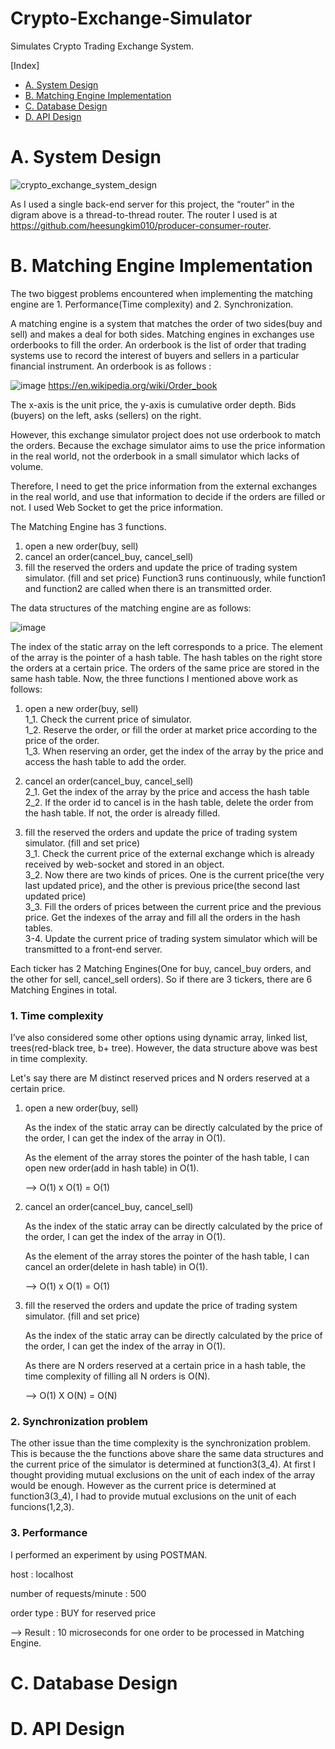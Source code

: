 # Crypto-Exchange-Simulator

Simulates Crypto Trading Exchange System.

[Index]

- [A. System Design](#a-system-design)
- [B. Matching Engine Implementation](#b-matching-engine-implementation)
- [C. Database Design](#c-database-design)
- [D. API Design](#d-api-design)

# A. System Design

![crypto_exchange_system_design](https://user-images.githubusercontent.com/63962555/158497586-695edab1-d7a5-4fc1-952f-179a42cff68d.jpg)

As I used a single back-end server for this project, the “router” in the digram above is a thread-to-thread router. The router I used is at https://github.com/heesungkim010/producer-consumer-router.


# B. Matching Engine Implementation
The two biggest problems encountered when implementing the matching engine are 1. Performance(Time complexity) and 2. Synchronization. 

A matching engine is a system that matches the order of two sides(buy and sell) and makes a deal for both sides. Matching engines in exchanges use orderbooks to fill the order. An orderbook is the list of order that trading systems use to record the interest of buyers and sellers in a particular financial instrument. An orderbook is as follows :

![image](https://user-images.githubusercontent.com/63962555/159198328-78765a52-8a3d-425d-8f98-6ed627f6fee9.png)
https://en.wikipedia.org/wiki/Order_book

The x-axis is the unit price, the y-axis is cumulative order depth. Bids (buyers) on the left, asks (sellers) on the right.


However, this exchange simulator project does not use orderbook to match the orders. Because the exchage simulator aims to use the price information in the real world, not the orderbook in a small simulator which lacks of volume.


Therefore, I need to get the price information from the external exchanges in the real world, and use that information to decide if the orders are filled or not. I used Web Socket to get the price information.

 The Matching Engine has 3 functions.

1. open a new order(buy, sell) 
2. cancel an order(cancel_buy, cancel_sell)
3. fill the reserved the orders and update the price of trading system simulator. (fill and set price)
Function3 runs continuously, while function1 and function2 are called when there is an transmitted order.

The data structures of the matching engine are as follows:

![image](https://user-images.githubusercontent.com/63962555/159199570-d67d147d-f8bd-44f5-adc9-6b646cdfacc3.png)

The index of the static array on the left corresponds to a price. The element of the array is the pointer of a hash table.
The hash tables on the right store the orders at a certain price. The orders of the same price are stored in the same hash table.
Now, the three functions I mentioned above work as follows:
1. open a new order(buy, sell)   
1_1. Check the current price of simulator.    
1_2. Reserve the order, or fill the order at market price according to the price of the order.    
1_3. When reserving an order, get the index of the array by the price and access the hash table to add the order.

2. cancel an order(cancel_buy, cancel_sell)   
2_1. Get the index of the array by the price and access the hash table    
2_2. If the order id to cancel is in the hash table, delete the order from the hash table. If not, the order is already filled.    

3. fill the reserved the orders and update the price of trading system simulator. (fill and set price)     
3_1. Check the current price of the external exchange which is already received by web-socket and stored in an object.    
3_2. Now there are two kinds of prices. One is the current price(the very last updated price), and the other is previous price(the second last updated price)    
3_3. Fill the orders of prices between the current price and the previous price. Get the indexes of the array and fill all the orders in the hash tables.   
3-4. Update the current price of trading system simulator which will be transmitted to a front-end server.

 Each ticker has 2 Matching Engines(One for buy, cancel_buy orders, and the other for sell, cancel_sell orders). So if there are 3 tickers, there are 6 Matching Engines in total.
 
### 1. Time complexity
 I’ve also considered some other options using dynamic array, linked list, trees(red-black tree, b+ tree). However, the data structure above was best in time complexity. 
 
 Let's say there are M distinct reserved prices and N orders reserved at a certain price.
1. open a new order(buy, sell) 

   As the index of the static array can be directly calculated by the price of the order, I can get the index of the array in O(1).
   
   As the element of the array stores the pointer of the hash table, I can open new order(add in hash table) in O(1).
   
   --> O(1) x O(1) = O(1)
2. cancel an order(cancel_buy, cancel_sell)

   As the index of the static array can be directly calculated by the price of the order, I can get the index of the array in O(1).
   
   As the element of the array stores the pointer of the hash table, I can cancel an order(delete in hash table) in O(1).
   
   --> O(1) x O(1) = O(1)
3. fill the reserved the orders and update the price of trading system simulator. (fill and set price)

    As the index of the static array can be directly calculated by the price of the order, I can get the index of the array in O(1).
 
    As there are N orders reserved at a certain price in a hash table, the time complexity of filling all N orders is O(N).
 
   --> O(1) X O(N) = O(N)


### 2. Synchronization problem
 The other issue than the time complexity is the synchronization problem. This is because the the functions above share the same data structures and the current price of the simulator is determined at function3(3_4). At first I thought providing mutual exclusions on the unit of each index of the array would be enough. However as the current price is determined at function3(3_4), I had to provide mutual exclusions on the unit of each funcions(1,2,3).
 
### 3. Performance
 I performed an experiment by using POSTMAN. 
 
 host : localhost
 
 number of requests/minute : 500
 
 order type : BUY for reserved price

 --> Result : 10 microseconds for one order to be processed in Matching Engine.
 
# C. Database Design

# D. API Design
